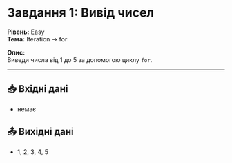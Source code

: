 # Завдання 1: Вивід чисел

**Рівень:** Easy  
**Тема:** Iteration → for  

**Опис:**  
Виведи числа від 1 до 5 за допомогою циклу `for`.

---

## 📥 Вхідні дані
- немає

## 📤 Вихідні дані
- 1, 2, 3, 4, 5